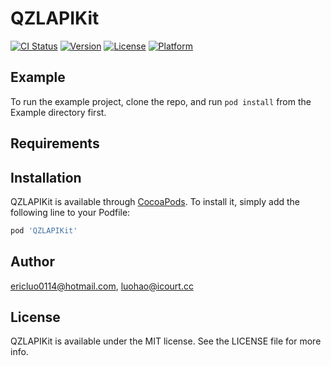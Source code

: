 # QZLAPIKit

[![CI Status](http://img.shields.io/travis/ericluo0114@hotmail.com/QZLAPIKit.svg?style=flat)](https://travis-ci.org/ericluo0114@hotmail.com/QZLAPIKit)
[![Version](https://img.shields.io/cocoapods/v/QZLAPIKit.svg?style=flat)](http://cocoapods.org/pods/QZLAPIKit)
[![License](https://img.shields.io/cocoapods/l/QZLAPIKit.svg?style=flat)](http://cocoapods.org/pods/QZLAPIKit)
[![Platform](https://img.shields.io/cocoapods/p/QZLAPIKit.svg?style=flat)](http://cocoapods.org/pods/QZLAPIKit)

## Example

To run the example project, clone the repo, and run `pod install` from the Example directory first.

## Requirements

## Installation

QZLAPIKit is available through [CocoaPods](http://cocoapods.org). To install
it, simply add the following line to your Podfile:

```ruby
pod 'QZLAPIKit'
```

## Author

ericluo0114@hotmail.com, luohao@icourt.cc

## License

QZLAPIKit is available under the MIT license. See the LICENSE file for more info.
